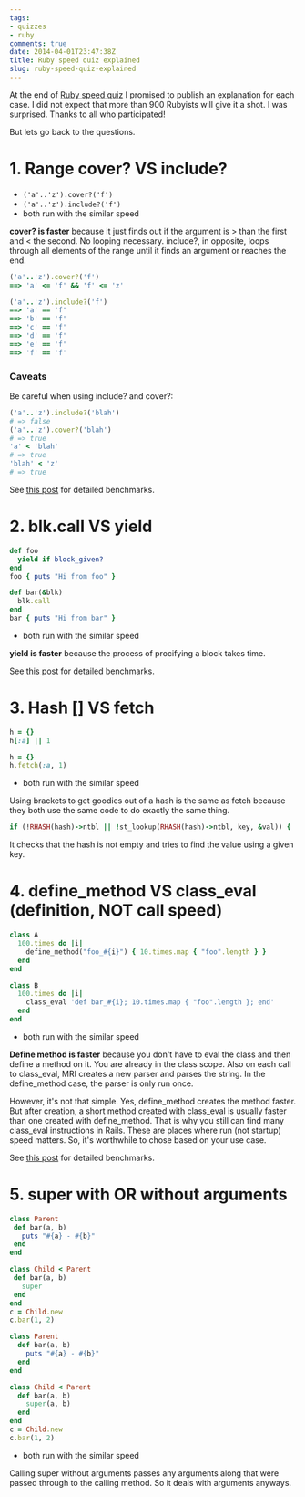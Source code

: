 ```yaml
---
tags:
- quizzes
- ruby
comments: true
date: 2014-04-01T23:47:38Z
title: Ruby speed quiz explained
slug: ruby-speed-quiz-explained
---
```


At the end of [Ruby speed quiz](/2014/03/ruby-speed-quiz/) I promised to publish an explanation for each case.
I did not expect that more than 900 Rubyists will give it a shot. I
was surprised. Thanks to all who participated!

<!--more-->

But lets go back to the questions.

# 1. Range cover? VS include?

- `('a'..'z').cover?('f')`
- `('a'..'z').include?('f')`
- both run with the similar speed

__cover? is faster__ because it just finds out if the argument is > than the first and < the second.
No looping necessary. include?, in opposite, loops through all elements of the range until it
finds an argument or reaches the end.

```ruby
('a'..'z').cover?('f')
==> 'a' <= 'f' && 'f' <= 'z'

('a'..'z').include?('f')
==> 'a' == 'f'
==> 'b' == 'f'
==> 'c' == 'f'
==> 'd' == 'f'
==> 'e' == 'f'
==> 'f' == 'f'
```

### Caveats

Be careful when using include? and cover?:

```ruby
('a'..'z').include?('blah')
# => false
('a'..'z').cover?('blah')
# => true
'a' < 'blah'
# => true
'blah' < 'z'
# => true
```

See [this post](http://gistflow.com/posts/816-range-include-vs-range-cover) for detailed benchmarks.

# 2. blk.call VS yield

```ruby
def foo
  yield if block_given?
end
foo { puts "Hi from foo" }
```

```ruby
def bar(&blk)
  blk.call
end
bar { puts "Hi from bar" }
```

- both run with the similar speed

__yield is faster__ because the process of procifying a block takes time.

See [this post](http://mudge.name/2011/01/26/passing-blocks-in-ruby-without-block.html) for detailed benchmarks.

# 3. Hash [] VS fetch

```ruby
h = {}
h[:a] || 1
```

```ruby
h = {}
h.fetch(:a, 1)
```

- both run with the similar speed

Using brackets to get goodies out of a hash is the same as fetch because they both use the same code to do exactly the same thing.

```ruby
if (!RHASH(hash)->ntbl || !st_lookup(RHASH(hash)->ntbl, key, &val)) {
```

It checks that the hash is not empty and tries to find the value using a
given key.

# 4. define_method VS class_eval (definition, NOT call speed)

```ruby
class A
  100.times do |i|
    define_method("foo_#{i}") { 10.times.map { "foo".length } }
  end
end
```

```ruby
class B
  100.times do |i|
    class_eval 'def bar_#{i}; 10.times.map { "foo".length }; end'
  end
end
```

- both run with the similar speed

__Define method is faster__ because you don't have to eval the class and then define a method on it. You are already in the class scope. Also on each call to class_eval, MRI creates a new parser and parses the string. In the define_method case, the parser is only run once.

However, it's not that simple. Yes, define_method creates the method faster. But after creation, a short method created with class_eval is usually faster than one created with define_method. That is why you still can find many class_eval instructions
in Rails. These are places where run (not startup) speed matters. So, it's worthwhile to chose based on your use case.

See [this post](http://tenderlovemaking.com/2013/03/03/dynamic_method_definitions.html) for detailed benchmarks.

# 5. super with OR without arguments

```ruby
class Parent
 def bar(a, b)
   puts "#{a} - #{b}"
 end
end

class Child < Parent
 def bar(a, b)
   super
 end
end
c = Child.new
c.bar(1, 2)
```

```ruby
class Parent
  def bar(a, b)
    puts "#{a} - #{b}"
  end
end

class Child < Parent
  def bar(a, b)
    super(a, b)
  end
end
c = Child.new
c.bar(1, 2)
```

- both run with the similar speed

Calling super without arguments passes any arguments along that were passed through to the calling method. So it deals with arguments anyways.
